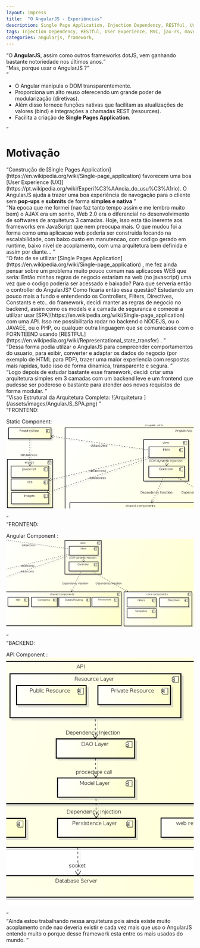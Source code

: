 ```yaml
---
layout: impress
title:  "O AngularJS - Experiências"
description: Single Page Application, Injection Dependency, RESTful, User Experience, MVC and more...
tags: Injection Dependency, RESTful, User Experience, MVC, jax-rs, maven, jpa, archtecture, Single Page Application
categories: angularjs, framework, 
---
```



<div class="step slide" data-x="-2000" data-y="-1000" 	>
	<q>O <b>AngularJS</b>, assim como outros frameworks dotJS, vem ganhando bastante notoriedade nos últimos anos.</q>
</div>

<div  class="step slide" data-x="-2000" data-y="0">	
<q>Mas, porque usar o AngularJS ?</q>
</div>

<div  class="step slide" data-x="-2000" data-y="1000" >	
<q>
<ul>
	<li>O Angular manipula o DOM transparentemente.</li>
	<li>Proporciona um alto reuso oferecendo um grande poder de modularização (diretivas).</li>
	<li>Além disso fornece funções nativas que facilitam as atualizações de valores (bind) e integrações a chamadas REST (resources). </li>
	<li>Facilita a criação de <b>Single Pages Application</b>.</li>
</ul>
</q>
</div>

<div  markdown="1" class="step slide" data-x="2000" data-y="-1000"  >	
<h1>Motivação</h1>
<q>Construção de [Single Pages Application](https://en.wikipedia.org/wiki/Single-page_application)
favorecem uma boa [User Experience (UX)](https://pt.wikipedia.org/wiki/Experi%C3%AAncia_do_usu%C3%A1rio). O AngularJS ajuda a trazer uma boa experiência de navegação para o cliente sem <b class="scaling">pop-ups</b> e <b class="scaling">submits</b> de forma <b class="positioning"> simples e nativa</b>
</q>
</div>

<div markdown="1" class="step slide" data-x="2000" data-y="0" >	
<q>Na epoca que me formei (nao faz tanto tempo assim e me lembro muito bem) o AJAX era um sonho, Web 2.0 era o diferencial no desenvolvimento de softwares de arquitetura 3 camadas. Hoje, isso esta tão inerente aos frameworks em JavaScript que nem preocupa mais. O que mudou foi a forma como uma aplicacao web poderia ser construida focando na escalabilidade, com baixo custo em manutencao, com codigo gerado em runtime, baixo nivel de acoplamento, com uma arquitetura bem definida e assim por diante...
</q>
</div>
<div markdown="1" class="step slide" data-x="2000" data-y="1000" >	
<q>O fato de se utilizar [Single Pages Application](https://en.wikipedia.org/wiki/Single-page_application) , me fez ainda pensar sobre um problema muito pouco comum nas aplicacoes WEB que seria: Então minhas regras de negocio estariam na web (no javascript) uma vez que o codigo poderia ser acessado e baixado? Para que serveria então o controller do AngularJS? Como ficaria então essa questão? 
Estudando um pouco mais a fundo e entendendo os Controllers, Filters, Directives, Constants e etc.. do framework,
decidi manter as regras de negocio no backend, assim como os models e a camada de seguranca e comecei a utilizar usar [SPA](https://en.wikipedia.org/wiki/Single-page_application) com uma API. Isso me possibilitaria rodar no backend o NODEJS, ou o JAVAEE, ou o PHP, ou qualquer outra linguagem que se comunicasse com o FORNTEEND usando [RESTFUL](https://en.wikipedia.org/wiki/Representational_state_transfer) .
</q>
</div>
<div markdown="1" class="step slide" data-x="6000" data-y="0" >	
<q>Dessa forma podia utilzar o AngularJS para compreender comportamentos do usuario, para exibir, converter e adaptar os dados do negocio (por exemplo de HTML para PDF), trazer uma maior experiencia com respostas mais rapidas, tudo isso de forma dinamica, transparente e segura.
</q>
</div>
<div markdown="1" class="step slide" data-x="7000" data-y="0" >	
<q>Logo depois de estudar bastante esse framework, decidi criar uma arquitetura simples em 3 camadas com um backend leve e um frontend que pudesse ser poderoso o bastante para atender aos novos requistos de forma modular.
</q>
</div>

<div markdown="1" class="step slide" data-x="8000" data-y="0">	
<q>Visao Estrutural da Arquitetura Completa:
![Arquitetura ](/assets/images/AngularJS_SPA.png)
</q>
</div>

<div markdown="1" class="step slide" data-x="9000" data-y="0">	
<q>FRONTEND:

Static Component:
    ![StaticComponent](/assets/images/AngularJS_SPA_StaticComponent.png)
 </q>
 </div>

<div markdown="1" class="step slide" data-x="10000" data-y="0">	
<q>FRONTEND:

Angular Component :
    ![Angular_App](/assets/images/AngularJS_SPA_AngularApp.png)
 </q>
 </div>
<div markdown="1" class="step slide" data-x="11000" data-y="0">	
<q>BACKEND:

API Component :
    ![AngularJS_SPA_backend](/assets/images/AngularJS_SPA_backend.png)
 </q>
 </div>
<div markdown="1" class="step slide" data-x="12000" data-y="0">	
<q>Ainda estou trabalhando nessa arquitetura pois ainda existe muito acoplamento onde nao deveria existir e cada vez mais que uso o AngularJS entendo muito o porque desse framework esta entre os mais usados do mundo.
 </q>
 </div>



